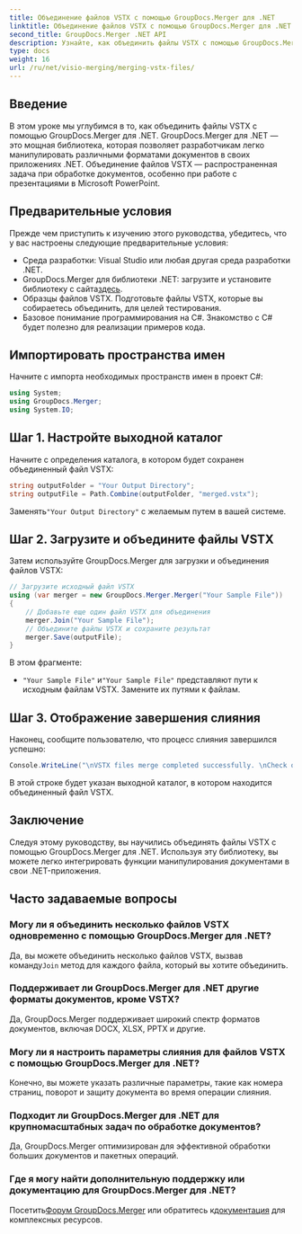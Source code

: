 ```yaml
---
title: Объединение файлов VSTX с помощью GroupDocs.Merger для .NET
linktitle: Объединение файлов VSTX с помощью GroupDocs.Merger для .NET
second_title: GroupDocs.Merger .NET API
description: Узнайте, как объединить файлы VSTX с помощью GroupDocs.Merger для .NET. Следуйте этому пошаговому руководству для эффективного манипулирования документами на C#.
type: docs
weight: 16
url: /ru/net/visio-merging/merging-vstx-files/
---
```

## Введение
В этом уроке мы углубимся в то, как объединить файлы VSTX с помощью GroupDocs.Merger для .NET. GroupDocs.Merger для .NET — это мощная библиотека, которая позволяет разработчикам легко манипулировать различными форматами документов в своих приложениях .NET. Объединение файлов VSTX — распространенная задача при обработке документов, особенно при работе с презентациями в Microsoft PowerPoint.
## Предварительные условия
Прежде чем приступить к изучению этого руководства, убедитесь, что у вас настроены следующие предварительные условия:
- Среда разработки: Visual Studio или любая другая среда разработки .NET.
-  GroupDocs.Merger для библиотеки .NET: загрузите и установите библиотеку с сайта[здесь](https://releases.groupdocs.com/merger/net/).
- Образцы файлов VSTX. Подготовьте файлы VSTX, которые вы собираетесь объединить, для целей тестирования.
- Базовое понимание программирования на C#. Знакомство с C# будет полезно для реализации примеров кода.

## Импортировать пространства имен
Начните с импорта необходимых пространств имен в проект C#:
```csharp
using System; 
using GroupDocs.Merger;
using System.IO;
```
## Шаг 1. Настройте выходной каталог
Начните с определения каталога, в котором будет сохранен объединенный файл VSTX:
```csharp
string outputFolder = "Your Output Directory";
string outputFile = Path.Combine(outputFolder, "merged.vstx");
```
 Заменять`"Your Output Directory"` с желаемым путем в вашей системе.
## Шаг 2. Загрузите и объедините файлы VSTX
Затем используйте GroupDocs.Merger для загрузки и объединения файлов VSTX:
```csharp
// Загрузите исходный файл VSTX
using (var merger = new GroupDocs.Merger.Merger("Your Sample File"))
{
    // Добавьте еще один файл VSTX для объединения
    merger.Join("Your Sample File");
    // Объедините файлы VSTX и сохраните результат
    merger.Save(outputFile);
}
```
В этом фрагменте:
- `"Your Sample File"` и`"Your Sample File"` представляют пути к исходным файлам VSTX. Замените их путями к файлам.
## Шаг 3. Отображение завершения слияния
Наконец, сообщите пользователю, что процесс слияния завершился успешно:
```csharp
Console.WriteLine("\nVSTX files merge completed successfully. \nCheck output in {0}", outputFolder);
```
В этой строке будет указан выходной каталог, в котором находится объединенный файл VSTX.

## Заключение
Следуя этому руководству, вы научились объединять файлы VSTX с помощью GroupDocs.Merger для .NET. Используя эту библиотеку, вы можете легко интегрировать функции манипулирования документами в свои .NET-приложения.

## Часто задаваемые вопросы
### Могу ли я объединить несколько файлов VSTX одновременно с помощью GroupDocs.Merger для .NET?
 Да, вы можете объединить несколько файлов VSTX, вызвав команду`Join` метод для каждого файла, который вы хотите объединить.
### Поддерживает ли GroupDocs.Merger для .NET другие форматы документов, кроме VSTX?
Да, GroupDocs.Merger поддерживает широкий спектр форматов документов, включая DOCX, XLSX, PPTX и другие.
### Могу ли я настроить параметры слияния для файлов VSTX с помощью GroupDocs.Merger для .NET?
Конечно, вы можете указать различные параметры, такие как номера страниц, поворот и защиту документа во время операции слияния.
### Подходит ли GroupDocs.Merger для .NET для крупномасштабных задач по обработке документов?
Да, GroupDocs.Merger оптимизирован для эффективной обработки больших документов и пакетных операций.
### Где я могу найти дополнительную поддержку или документацию для GroupDocs.Merger для .NET?
 Посетить[Форум GroupDocs.Merger](https://forum.groupdocs.com/c/merger/32) или обратитесь к[документация](https://reference.groupdocs.com/merger/net/) для комплексных ресурсов.